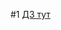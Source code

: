 #1
[ДЗ тут](https://docs.google.com/document/d/1ayfa_vKriSK7I2vuP2qUc74zQTgunwP4fYKx9nRom7o/edit?usp=sharing)


